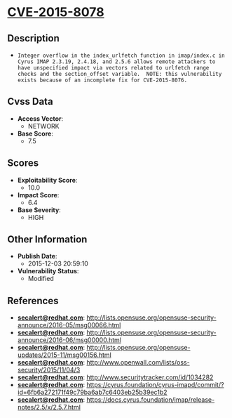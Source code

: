 
# [CVE-2015-8078](https://cve.mitre.org/cgi-bin/cvename.cgi?name=CVE-2015-8078)

## Description

- `Integer overflow in the index_urlfetch function in imap/index.c in Cyrus IMAP 2.3.19, 2.4.18, and 2.5.6 allows remote attackers to have unspecified impact via vectors related to urlfetch range checks and the section_offset variable.  NOTE: this vulnerability exists because of an incomplete fix for CVE-2015-8076.`

## Cvss Data

- **Access Vector**:
  - NETWORK
- **Base Score**:
  - 7.5

## Scores

- **Exploitability Score**:
  - 10.0
- **Impact Score**:
  - 6.4
- **Base Severity**:
  - HIGH

## Other Information

- **Publish Date**:
  - 2015-12-03 20:59:10
- **Vulnerability Status**:
  - Modified

## References

- **secalert@redhat.com**: http://lists.opensuse.org/opensuse-security-announce/2016-05/msg00066.html
- **secalert@redhat.com**: http://lists.opensuse.org/opensuse-security-announce/2016-06/msg00000.html
- **secalert@redhat.com**: http://lists.opensuse.org/opensuse-updates/2015-11/msg00156.html
- **secalert@redhat.com**: http://www.openwall.com/lists/oss-security/2015/11/04/3
- **secalert@redhat.com**: http://www.securitytracker.com/id/1034282
- **secalert@redhat.com**: https://cyrus.foundation/cyrus-imapd/commit/?id=6fb6a272171f49c79ba6ab7c6403eb25b39ec1b2
- **secalert@redhat.com**: https://docs.cyrus.foundation/imap/release-notes/2.5/x/2.5.7.html
